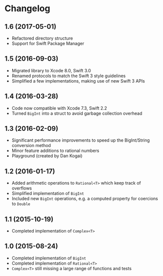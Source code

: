 # Changelog


## 1.6 (2017-05-01)
- Refactored directory structure
- Support for Swift Package Manager

## 1.5 (2016-09-03)
- Migrated library to Xcode 8.0, Swift 3.0
- Renamed protocols to match the Swift 3 style guidelines
- Simplified a few implementations, making use of new Swift 3 APIs

## 1.4 (2016-03-28)

- Code now compatible with Xcode 7.3, Swift 2.2
- Turned `BigInt` into a struct to avoid garbage collection overhead

## 1.3 (2016-02-09)

- Significant performance improvements to speed up the BigInt/String conversion method
- Minor feature additions to rational numbers
- Playground (created by Dan Kogai)

## 1.2 (2016-01-17)

- Added arithmetic operations to `Rational<T>` which keep track of overflows
- Simplified implementation of `BigInt`
- Included new `BigInt` operations, e.g. a computed property for coercions to `Double`

## 1.1 (2015-10-19)

- Completed implementation of `Complex<T>`

## 1.0 (2015-08-24)

- Completed implementation of `BigInt`
- Completed implementation of `Rational<T>`
- `Complex<T>` still missing a large range of functions and tests
